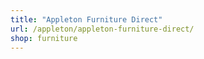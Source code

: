 ```yaml
---
title: "Appleton Furniture Direct"
url: /appleton/appleton-furniture-direct/
shop: furniture
---
```

